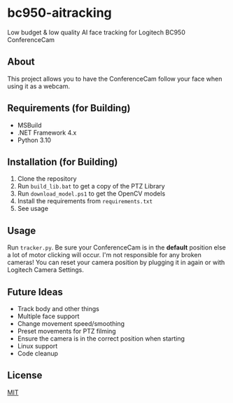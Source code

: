 # bc950-aitracking
Low budget &amp; low quality AI face tracking for Logitech BC950 ConferenceCam

## About
This project allows you to have the ConferenceCam follow your face when using it as a webcam.

## Requirements (for Building)
* MSBuild
* .NET Framework 4.x
* Python 3.10

## Installation (for Building)
1. Clone the repository
2. Run ``build_lib.bat`` to get a copy of the PTZ Library
3. Run ``download_model.ps1`` to get the OpenCV models
4. Install the requirements from ``requirements.txt``
5. See usage

## Usage
Run ``tracker.py``. Be sure your ConferenceCam is in the **default** position else a lot of motor clicking will occur. I'm not responsible for any broken cameras! You can reset your camera position by plugging it in again or with Logitech Camera Settings.

## Future Ideas
* Track body and other things
* Multiple face support
* Change movement speed/smoothing
* Preset movements for PTZ filming
* Ensure the camera is in the correct position when starting
* Linux support
* Code cleanup

## License
[MIT](LICENSE)
